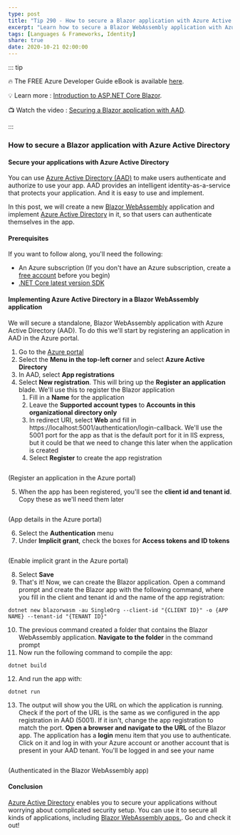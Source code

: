 ```yaml
---
type: post
title: "Tip 290 - How to secure a Blazor application with Azure Active Directory"
excerpt: "Learn how to secure a Blazor WebAssembly application with Azure Active Directory"
tags: [Languages & Frameworks, Identity]
share: true
date: 2020-10-21 02:00:00
---
```


::: tip 

:fire:  The FREE Azure Developer Guide eBook is available [here](https://aka.ms/azuredevebook?WT.mc_id=docs-azuredevtips-azureappsdev).

:bulb: Learn more : [Introduction to ASP.NET Core Blazor](https://docs.microsoft.com/aspnet/core/blazor/?WT.mc_id=docs-azuredevtips-azureappsdev). 

:tv: Watch the video : [Securing a Blazor application with AAD](https://youtu.be/uKz3fPuhk4E?WT.mc_id=youtube-azuredevtips-azureappsdev).

:::

### How to secure a Blazor application with Azure Active Directory

#### Secure your applications with Azure Active Directory
You can use [Azure Active Directory (AAD)](https://azure.microsoft.com/services/active-directory/?WT.mc_id=azure-azuredevtips-azureappsdev) to make users authenticate and authorize to use your app. AAD provides an intelligent identity-as-a-service that protects your application. And it is easy to use and implement. 

In this post, we will create a new [Blazor WebAssembly](https://docs.microsoft.com/aspnet/core/blazor/?view=aspnetcore-3.1#blazor-webassembly&?WT.mc_id=docs-azuredevtips-azureappsdev) application and implement [Azure Active Directory](https://azure.microsoft.com/services/active-directory/?WT.mc_id=azure-azuredevtips-azureappsdev) in it, so that users can authenticate themselves in the app.

#### Prerequisites
If you want to follow along, you'll need the following:
* An Azure subscription (If you don't have an Azure subscription, create a [free account](https://azure.microsoft.com/free/?WT.mc_id=azure-azuredevtips-azureappsdev) before you begin)
* [.NET Core latest version SDK](https://dotnet.microsoft.com/download/dotnet-core/3.1?WT.mc_id=microsoft-azuredevtips-azureappsdev)

#### Implementing Azure Active Directory in a Blazor WebAssembly application
We will secure a standalone, Blazor WebAssembly application with Azure Active Directory (AAD). To do this we'll start by registering an application in AAD in the Azure portal.

1. Go to the [Azure portal](https://portal.azure.com/?WT.mc_id=azure-azuredevtips-azureappsdev)
2. Select the **Menu in the top-left corner** and select **Azure Active Directory**
3. In AAD, select **App registrations**
4. Select **New registration**. This will bring up the **Register an application** blade. We'll use this to register the Blazor application
    1. Fill in a **Name** for the application
    2. Leave the **Supported account types** to **Accounts in this organizational directory only**
    3. In redirect URI, select **Web** and fill in https://localhost:5001/authentication/login-callback. We'll use the 5001 port for the app as that is the default port for it in IIS express, but it could be that we need to change this later when the application is created
    4. Select **Register** to create the app registration

<img :src="$withBase('/files/76appregistration.png')">

(Register an application in the Azure portal)

5. When the app has been registered, you'll see the **client id and tenant id**. Copy these as we'll need them later

<img :src="$withBase('/files/76clientid.png')">

(App details in the Azure portal)

6. Select the **Authentication** menu
7. Under **Implicit grant**, check the boxes for **Access tokens and ID tokens**

<img :src="$withBase('/files/76grant.png')">

(Enable implicit grant in the Azure portal)

8. Select **Save**
9. That's it! Now, we can create the Blazor application. Open a command prompt and create the Blazor app with the following command, where you fill in the client and tenant id and the name of the app registration:

```
dotnet new blazorwasm -au SingleOrg --client-id "{CLIENT ID}" -o {APP NAME} --tenant-id "{TENANT ID}"
```

10. The previous command created a folder that contains the Blazor WebAssembly application. **Navigate to the folder** in the command prompt
11. Now run the following command to compile the app:

```
dotnet build
```

12. And run the app with:

```
dotnet run
```

13. The output will show you the URL on which the application is running. Check if the port of the URL is the same as we configured in the app registration in AAD (5001). If it isn't, change the app registration to match the port. **Open a browser and navigate to the URL** of the Blazor app. The application has a **login** menu item that you use to authenticate. Click on it and log in with your Azure account or another account that is present in your AAD tenant. You'll be logged in and see your name

<img :src="$withBase('/files/76blazorlogin.png')">

(Authenticated in the Blazor WebAssembly app)

#### Conclusion
[Azure Active Directory](https://azure.microsoft.com/services/active-directory/?WT.mc_id=azure-azuredevtips-azureappsdev) enables you to secure your applications without worrying about complicated security setup. You can use it to secure all kinds of applications, including [Blazor WebAssembly apps.](https://docs.microsoft.com/aspnet/core/blazor/?view=aspnetcore-3.1#blazor-webassembly&?WT.mc_id=docs-azuredevtips-azureappsdev). Go and check it out!
